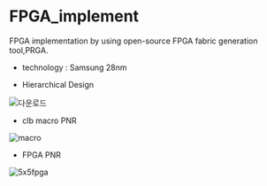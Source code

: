 # FPGA_implement
FPGA implementation by using open-source FPGA fabric generation tool,PRGA.
- technology : Samsung 28nm

- Hierarchical Design

![다운로드](https://user-images.githubusercontent.com/60975650/154386804-0ac76561-b78d-4657-80e8-41e12877c820.PNG)


- clb macro PNR

![macro](https://user-images.githubusercontent.com/60975650/154386783-da170635-965c-4f85-b475-8e4964f6d9ea.png)

- FPGA PNR

![5x5fpga](https://user-images.githubusercontent.com/60975650/154387347-5c2c13ac-33d4-4d46-924d-fe0b00473b45.png)
